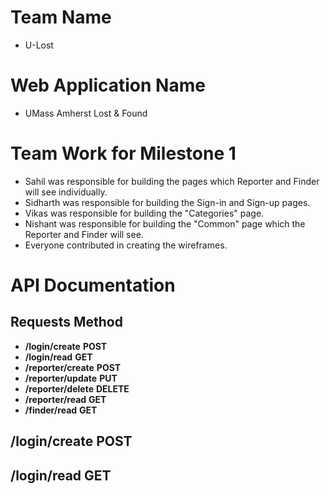 # Team Name

* U-Lost

# Web Application Name

* UMass Amherst Lost & Found 

# Team Work for Milestone 1

* Sahil was responsible for building the pages which Reporter and Finder will see individually.
* Sidharth was responsible for building the Sign-in and Sign-up pages.
* Vikas was responsible for building the "Categories" page.
* Nishant was responsible for building the "Common" page which the Reporter and Finder will see.
* Everyone contributed in creating the wireframes.

# API Documentation

## Requests                                       Method
* __/login/create__                              __POST__
* __/login/read__                                __GET__
* __/reporter/create__                           __POST__
* __/reporter/update__                           __PUT__
* __/reporter/delete__                           __DELETE__
* __/reporter/read__                             __GET__
* __/finder/read__                               __GET__

## __/login/create__       __POST__


## __/login/read__         __GET__
